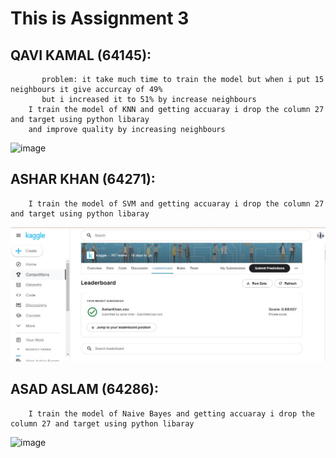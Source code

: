 # This is Assignment 3

## QAVI KAMAL (64145):
           problem: it take much time to train the model but when i put 15 neighbours it give accurcay of 49%
           but i increased it to 51% by increase neighbours 
        I train the model of KNN and getting accuaray i drop the column 27 and target using python libaray 
        and improve quality by increasing neighbours
![image](https://user-images.githubusercontent.com/99618952/169029567-86d7a188-ae67-4273-82e2-0471a2fda922.png)

## ASHAR KHAN (64271):
        I train the model of SVM and getting accuaray i drop the column 27 and target using python libaray 
![image](https://github.com/qavikamal2323/Ai266-spring22/blob/main/Assignment%203/SVM_KAGGLE_SCORE.JPG?raw=true)

## ASAD ASLAM (64286):
        I train the model of Naive Bayes and getting accuaray i drop the column 27 and target using python libaray 
![image](https://user-images.githubusercontent.com/92552475/169075593-f29d7865-21c4-4dd2-a445-b5a730720b07.png)

